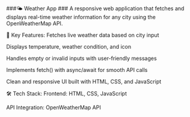 ###🌤️ Weather App ###
A responsive web application that fetches and displays real-time weather information for any city using the OpenWeatherMap API.

🔧 Key Features:
Fetches live weather data based on city input

Displays temperature, weather condition, and icon

Handles empty or invalid inputs with user-friendly messages

Implements fetch() with async/await for smooth API calls

Clean and responsive UI built with HTML, CSS, and JavaScript

🛠️ Tech Stack:
Frontend: HTML, CSS, JavaScript

API Integration: OpenWeatherMap API
